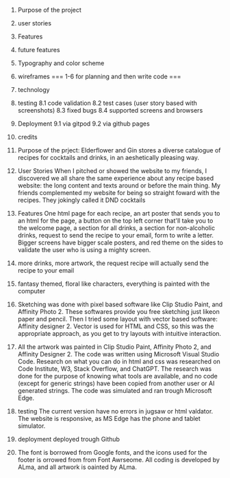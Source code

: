 1. Purpose of the project
2. user stories
3. Features
4. future features
5. Typography and color scheme
6. wireframes
=== 1-6 for planning and then write code ===
7. technology
8. testing
   8.1 code validation
   8.2 test cases (user story based with screenshots)
   8.3 fixed bugs
   8.4 supported screens and browsers
9. Deployment
   9.1 via gitpod
   9.2 via github pages
10. credits

1. Purpose of the prject:
Elderflower and Gin stores a diverse catalogue of recipes for cocktails and drinks, in an aeshetically pleasing way.

2. User Stories
When I pitched or showed the website to my friends, I discovered we all share the same experience about any recipe based website: the long content and texts around or before the main thing. My friends complemented my website for being so straight foward with the recipes. They jokingly called it DND cocktails

3. Features
One html page for each recipe, an art poster that sends you to an html for the page, a button on the top left corner that'll take you to the welcome page, a section for all drinks, a section for non-alcoholic drinks, request to send the recipe to your email, form to write a letter. Bigger screens have bigger scale posters, and red theme on the sides to validate the user who is using a mighty screen.

4. more drinks, more artwork, the request recipe will actually send the recipe to your email

5. fantasy themed, floral like characters, everything is painted with the computer

6. Sketching was done with pixel based software like Clip Studio Paint, and Affinity Photo 2. These softwares provide you free sketching just likeon paper and pencil. Then I tried some layout with vector based software: Affinity designer 2. Vector is used for HTML and CSS, so this was the appropriate approach, as you get to try layouts with intuitive interaction.

7. All the artwork was painted in Clip Studio Paint, Affinity Photo 2, and Affinity Designer 2. The code was written using Microsoft Visual Studio Code. Research on what you can do in html and css was researched on Code Institute, W3, Stack Overflow, and ChatGPT. The research was done for the purpose of knowing what tools are available, and no code (except for generic strings) have been copied from another user or AI generated strings. The code was simulated and ran trough Microsoft Edge.

8. testing
The current version have no errors in jugsaw or html valdator.
The website is responsive, as MS Edge has the phone and tablet simulator.

9. deployment
deployed trough Github

10. The font is borrowed from Google fonts, and the icons used for the footer is orrowed from from Font Awrseome. All coding is developed by ALma, and all artwork is oainted by ALma.